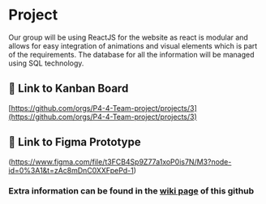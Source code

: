 # Project
Our group will be using ReactJS for the website as react is modular and allows for easy integration of animations and visual elements which is part of the requirements. The database for all the information will be managed using SQL technology. 


## 🔗 Link to Kanban Board
[https://github.com/orgs/P4-4-Team-project/projects/3](https://github.com/orgs/P4-4-Team-project/projects/3)


## 🚀 Link to Figma Prototype
(https://www.figma.com/file/t3FCB4Sp9Z77a1xoP0is7N/M3?node-id=0%3A1&t=zAc8mDnC0XXFpePd-1)

### Extra information can be found in the [wiki page](https://github.com/P4-4-Team-project/team4WMS/wiki) of this github
